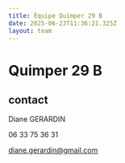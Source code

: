 ```yaml
---
title: Équipe Quimper 29 B
date: 2025-06-23T11:36:21.325Z
layout: team
---
```


# Quimper 29 B



## contact 

Diane GERARDIN

06 33 75 36 31

diane.gerardin@gmail.com

